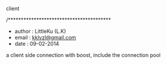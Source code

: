 client

/****************************************
 * author	: LittleKu (L.K)
 * email	: kklvzl@gmail.com
 * date		: 09-02-2014


a client side connection with boost, include the connection pool
